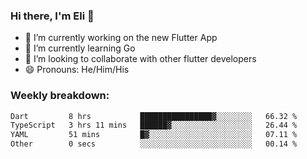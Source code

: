 ### Hi there, I'm Eli 👋
- 🔭 I’m currently working on the new Flutter App
- 🌱 I’m currently learning Go
- 🦄 I’m looking to collaborate with other flutter developers
- 😄 Pronouns: He/Him/His

### Weekly breakdown:
<!--START_SECTION:waka-->

```txt
Dart         8 hrs           ████████████████▓░░░░░░░░   66.32 %
TypeScript   3 hrs 11 mins   ██████▓░░░░░░░░░░░░░░░░░░   26.44 %
YAML         51 mins         █▓░░░░░░░░░░░░░░░░░░░░░░░   07.11 %
Other        0 secs          ░░░░░░░░░░░░░░░░░░░░░░░░░   00.14 %
```

<!--END_SECTION:waka-->

